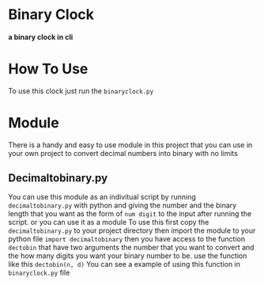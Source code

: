 # Binary Clock
#### a binary clock in cli

# How To Use
To use this clock just run the ```binaryclock.py```

# Module
There is a handy and easy to use module in this project that you can use in your own project to convert decimal numbers into binary with no limits

## Decimaltobinary.py
You can use this module as an indivitual script by running `decimaltobinary.py` with python and giving the number and the binary length that you want as the form of `num digit` to the input after running the script. or you can use it as a module
To use this first copy the `decimaltobinary.py` to your project directory then import the module to your python file `import decimaltobinary` then you have access to the function `dectobin` that have two arguments the number that you want to convert and the how many digits you want your binary number to be. use the function like this `dectobin(n, d)`
You can see a example of using this function in `binaryclock.py` file
